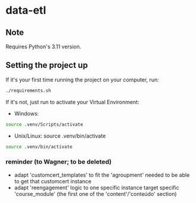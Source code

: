 # data-etl

## Note
Requires Python's 3.11 version.

## Setting the project up
If it's your first time running the project on your computer, run:
```bash
./requirements.sh
```

If it's not, just run to activate your Virtual Environment:

- Windows:
```bash
source .venv/Scripts/activate
```
- Unix/Linux:
source .venv/bin/activate
```bash
source .venv/bin/activate
```

### reminder (to Wagner; to be deleted)
- adapt 'customcert_templates' to fit the 'agroupment' needed to be able to get that customcert instance
- adapt 'reengagement' logic to one specific instance target specific 'course_module' (the first one of the 'content'/'conteúdo' section)